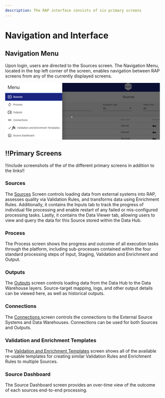 ```yaml
---
description: The RAP interface consists of six primary screens
---
```


# Navigation and Interface

## Navigation Menu

Upon login, users are directed to the Sources screen. The Navigation Menu, located in the top left corner of the screen, enables navigation between RAP screens from any of the currently displayed screens.

![Left-Hand Navigation menu opened](../../.gitbook/assets/image%20%2875%29.png)

## !!Primary Screens 

!!include screenshots of the of the different primary screens in addition to the links!!

### Sources

The [Sources](../../configuring-the-data-integration-process/source-configuration/) Screen controls loading data from external systems into RAP, assesses quality via Validation Rules, and transforms data using Enrichment Rules. Additionally, it contains the Inputs tab to track the progress of individual file processing and enable restart of any failed or mis-configured processing tasks. Lastly, it contains the Data Viewer tab, allowing users to view and query the data for this Source stored within the Data Hub.

### Process

The Process screen shows the progress and outcome of all execution tasks through the platform, including sub-processes contained within the four standard processing steps of Input, Staging, Validation and Enrichment and Output.

### Outputs

The [Outputs](../../configuring-the-data-integration-process/output-configuration/) screen controls loading data from the Data Hub to the Data Warehouse layers. Source-target mapping, logs, and other output details can be viewed here, as well as historical outputs.

### Connections

The [Connections ](../../configuring-the-data-integration-process/connections-configuration.md)screen controls the connections to the External Source Systems and Data Warehouses. Connections can be used for both Sources and Outputs.

### Validation and Enrichment Templates

The [Validation and Enrichment Templates](../../configuring-the-data-integration-process/validation-and-enrichment-rule-templates.md) screen shows all of the available re-usable templates for creating similar Validation Rules and Enrichment Rules to multiple Sources.

### Source Dashboard

The Source Dashboard screen provides an over-time view of the outcome of each sources end-to-end processing.

